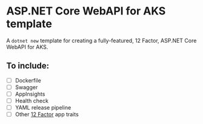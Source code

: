 # ASP.NET Core WebAPI for AKS template

A `dotnet new` template for creating a fully-featured, 12 Factor, ASP.NET Core WebAPI for AKS.

## To include:

* [ ] Dockerfile
* [ ] Swagger
* [ ] AppInsights
* [ ] Health check
* [ ] YAML release pipeline
* [ ] Other [12 Factor](https://12factor.net/) app traits
